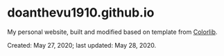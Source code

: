 # doanthevu1910.github.io

My personal website, built and modified based on template from [Colorlib](https://colorlib.com/).

Created: May 27, 2020; last updated: May 28, 2020.
